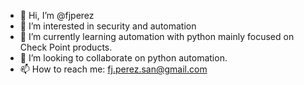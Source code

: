 - 👋 Hi, I’m @fjperez
- 👀 I’m interested in security and automation
- 🌱 I’m currently learning automation with python mainly focused on Check Point products.
- 💞️ I’m looking to collaborate on python automation.
- 📫 How to reach me: fj.perez.san@gmail.com

<!---
fjperez/fjperez is a ✨ special ✨ repository because its `README.md` (this file) appears on your GitHub profile.
You can click the Preview link to take a look at your changes.
--->
